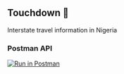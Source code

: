 ## Touchdown 🛬

Interstate travel information in Nigeria

### Postman API
[![Run in Postman](https://run.pstmn.io/button.svg)](https://app.getpostman.com/run-collection/9507385-aa3724b8-2654-46f1-8fcb-e7aaca4ca53f?action=collection%2Ffork&collection-url=entityId%3D9507385-aa3724b8-2654-46f1-8fcb-e7aaca4ca53f%26entityType%3Dcollection%26workspaceId%3D32fde489-5673-4bcf-964a-59713073badf#?env%5BTouchdown%20API%3A%20Dev%5D=W3sia2V5IjoiYXBpX3VybCIsInZhbHVlIjoiaHR0cDovL2xvY2FsaG9zdDo4MDAwIiwiZW5hYmxlZCI6dHJ1ZSwic2Vzc2lvblZhbHVlIjoiaHR0cDovL2xvY2FsaG9zdDo4MDAwIiwic2Vzc2lvbkluZGV4IjowfV0=)
